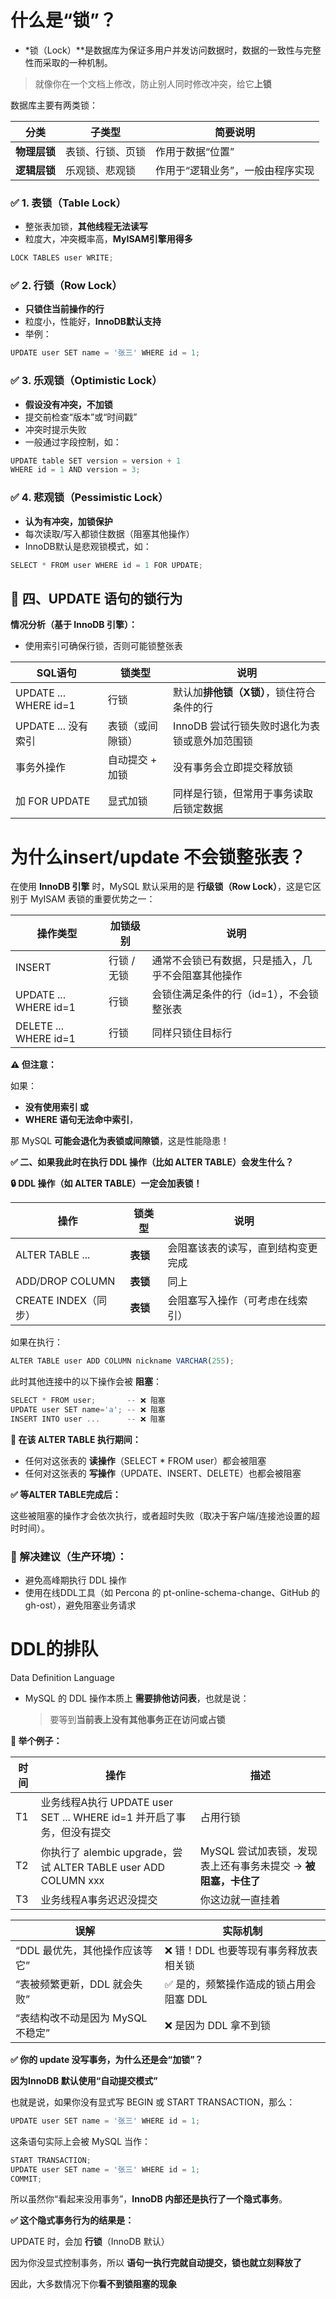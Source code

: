 # **什么是“锁”？**

- *锁（Lock）**是数据库为保证多用户并发访问数据时，数据的一致性与完整性而采取的一种机制。

> 就像你在一个文档上修改，防止别人同时修改冲突，给它**上锁**
> 

数据库主要有两类锁：

| **分类** | **子类型** | **简要说明** |
| --- | --- | --- |
| **物理层锁** | 表锁、行锁、页锁 | 作用于数据“位置” |
| **逻辑层锁** | 乐观锁、悲观锁 | 作用于“逻辑业务”，一般由程序实现 |

### **✅ 1. 表锁（Table Lock）**

- 整张表加锁，**其他线程无法读写**
- 粒度大，冲突概率高，**MyISAM引擎用得多**

```jsx
LOCK TABLES user WRITE;
```

### **✅ 2. 行锁（Row Lock）**

- **只锁住当前操作的行**
- 粒度小，性能好，**InnoDB默认支持**
- 举例：

```jsx
UPDATE user SET name = '张三' WHERE id = 1;
```

### **✅ 3. 乐观锁（Optimistic Lock）**

- **假设没有冲突，不加锁**
- 提交前检查“版本”或“时间戳”
- 冲突时提示失败
- 一般通过字段控制，如：

```jsx
UPDATE table SET version = version + 1
WHERE id = 1 AND version = 3;
```

### **✅ 4. 悲观锁（Pessimistic Lock）**

- **认为有冲突，加锁保护**
- 每次读取/写入都锁住数据（阻塞其他操作）
- InnoDB默认是悲观锁模式，如：

```jsx
SELECT * FROM user WHERE id = 1 FOR UPDATE;
```

## **🔁 四、UPDATE 语句的锁行为**

**情况分析（基于 InnoDB 引擎）：**

- 使用索引可确保行锁，否则可能锁整张表

| **SQL语句** | **锁类型** | **说明** |
| --- | --- | --- |
| UPDATE ... WHERE id=1 | 行锁 | 默认加**排他锁（X锁）**，锁住符合条件的行 |
| UPDATE ... 没有索引 | 表锁（或间隙锁） | InnoDB 尝试行锁失败时退化为表锁或意外加范围锁 |
| 事务外操作 | 自动提交 + 加锁 | 没有事务会立即提交释放锁 |
| 加 FOR UPDATE | 显式加锁 | 同样是行锁，但常用于事务读取后锁定数据 |

# 为什么insert/update 不会锁整张表？

在使用 **InnoDB 引擎** 时，MySQL 默认采用的是 **行级锁（Row Lock）**，这是它区别于 MyISAM 表锁的重要优势之一：

| **操作类型** | **加锁级别** | **说明** |
| --- | --- | --- |
| INSERT | 行锁 / 无锁 | 通常不会锁已有数据，只是插入，几乎不会阻塞其他操作 |
| UPDATE ... WHERE id=1 | 行锁 | 会锁住满足条件的行（id=1），不会锁整张表 |
| DELETE ... WHERE id=1 | 行锁 | 同样只锁住目标行 |

**⚠️ 但注意：**

如果：

- **没有使用索引 或**
- **WHERE 语句无法命中索引**，

那 MySQL **可能会退化为表锁或间隙锁**，这是性能隐患！

**✅ 二、如果我此时在执行 DDL 操作（比如 ALTER TABLE）会发生什么？**

**🔒 DDL 操作（如 ALTER TABLE）一定会加表锁！**

| **操作** | **锁类型** | **说明** |
| --- | --- | --- |
| ALTER TABLE ... | **表锁** | 会阻塞该表的读写，直到结构变更完成 |
| ADD/DROP COLUMN | **表锁** | 同上 |
| CREATE INDEX（同步） | **表锁** | 会阻塞写入操作（可考虑在线索引） |

如果在执行：

```jsx
ALTER TABLE user ADD COLUMN nickname VARCHAR(255);
```

此时其他连接中的以下操作会被 **阻塞**：

```jsx
SELECT * FROM user;       -- ❌ 阻塞
UPDATE user SET name='a'; -- ❌ 阻塞
INSERT INTO user ...      -- ❌ 阻塞
```

**🚫 在该 ALTER TABLE 执行期间：**

- 任何对这张表的 **读操作**（SELECT * FROM user）都会被阻塞
- 任何对这张表的 **写操作**（UPDATE、INSERT、DELETE）也都会被阻塞

**✅ 等ALTER TABLE完成后：**

这些被阻塞的操作才会依次执行，或者超时失败（取决于客户端/连接池设置的超时时间）。

### **🔧 解决建议（生产环境）：**

- 避免高峰期执行 DDL 操作
- 使用在线DDL工具（如 Percona 的 pt-online-schema-change、GitHub 的 gh-ost），避免阻塞业务请求

# DDL的排队

Data Definition Language

- MySQL 的 DDL 操作本质上 **需要排他访问表**，也就是说：
    
    > 要等到**当前表上没有其他事务正在访问或占锁**
    > 

**🔁 举个例子：**

| **时间** | **操作** | **描述** |
| --- | --- | --- |
| T1 | 业务线程A执行 UPDATE user SET ... WHERE id=1 并开启了事务，但没有提交 | 占用行锁 |
| T2 | 你执行了 alembic upgrade，尝试 ALTER TABLE user ADD COLUMN xxx | MySQL 尝试加表锁，发现表上还有事务未提交 → **被阻塞，卡住了** |
| T3 | 业务线程A事务迟迟没提交 | 你这边就一直挂着 |

| **误解** | **实际机制** |
| --- | --- |
| “DDL 最优先，其他操作应该等它” | ❌ 错！DDL 也要等现有事务释放表相关锁 |
| “表被频繁更新，DDL 就会失败” | ✅ 是的，频繁操作造成的锁占用会阻塞 DDL |
| “表结构改不动是因为 MySQL 不稳定” | ❌ 是因为 DDL 拿不到锁 |

**✅ 你的 update 没写事务，为什么还是会“加锁”？**

**因为InnoDB 默认使用“自动提交模式”**

也就是说，如果你没有显式写 BEGIN 或 START TRANSACTION，那么：

```jsx
UPDATE user SET name = '张三' WHERE id = 1;
```

这条语句实际上会被 MySQL 当作：

```jsx
START TRANSACTION;
UPDATE user SET name = '张三' WHERE id = 1;
COMMIT;
```

所以虽然你“看起来没用事务”，**InnoDB 内部还是执行了一个隐式事务**。

**✅ 这个隐式事务行为的结果是：**

UPDATE 时，会加 **行锁**（InnoDB 默认）

因为你没显式控制事务，所以 **语句一执行完就自动提交，锁也就立刻释放了**

因此，大多数情况下你**看不到锁阻塞的现象**